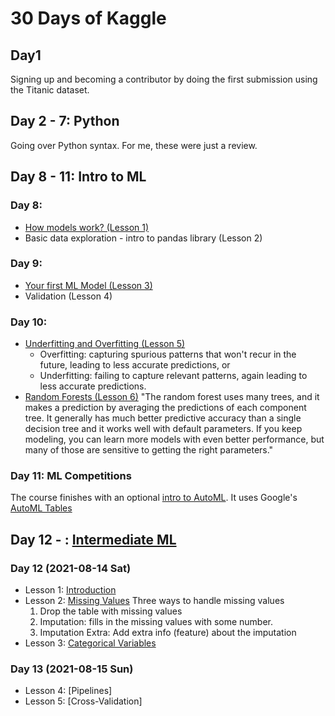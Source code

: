 # 30 Days of Kaggle

## Day1
Signing up and becoming a contributor by doing the first submission using the Titanic dataset.

## Day 2 - 7: Python
Going over Python syntax. For me, these were just a review.

## Day 8 - 11: Intro to ML
### Day 8:
- [How models work? (Lesson 1)](https://www.kaggle.com/dansbecker/how-models-work)
- Basic data exploration - intro to pandas library (Lesson 2)
### Day 9:
- [Your first ML Model (Lesson 3)](https://www.kaggle.com/dansbecker/your-first-machine-learning-model)
- Validation (Lesson 4)
### Day 10:
- [Underfitting and Overfitting (Lesson 5)](https://www.kaggle.com/dansbecker/underfitting-and-overfitting)
  - Overfitting: capturing spurious patterns that won't recur in the future, leading to less accurate predictions, or
  - Underfitting: failing to capture relevant patterns, again leading to less accurate predictions.
- [Random Forests (Lesson 6)](https://www.kaggle.com/dansbecker/random-forests?utm_medium=email&utm_source=gamma&utm_campaign=thirty-days-of-ml&utm_content=day-10)
  "The random forest uses many trees, and it makes a prediction by averaging the predictions of each component tree. It generally has much better predictive accuracy than a single decision tree and it works well with default parameters. If you keep modeling, you can learn more models with even better performance, but many of those are sensitive to getting the right parameters."
  
### Day 11: ML Competitions
The course finishes with an optional [intro to AutoML](https://www.kaggle.com/alexisbcook/intro-to-automl). It uses Google's [AutoML Tables](https://cloud.google.com/automl-tables) 

## Day 12 - : [Intermediate ML](https://www.kaggle.com/learn/intermediate-machine-learning)
### Day 12 (2021-08-14 Sat)
- Lesson 1: [Introduction](https://www.kaggle.com/alexisbcook/introduction?utm_medium=email&utm_source=gamma&utm_campaign=thirty-days-of-ml&utm_content=day-12)
- Lesson 2: [Missing Values](https://www.kaggle.com/alexisbcook/missing-values)
  Three ways to handle missing values
  1. Drop the table with missing values
  2. Imputation: fills in the missing values with some number.
  3. Imputation Extra: Add extra info (feature) about the imputation
- Lesson 3: [Categorical Variables]()

### Day 13 (2021-08-15 Sun)
- Lesson 4: [Pipelines]
- Lesson 5: [Cross-Validation]
